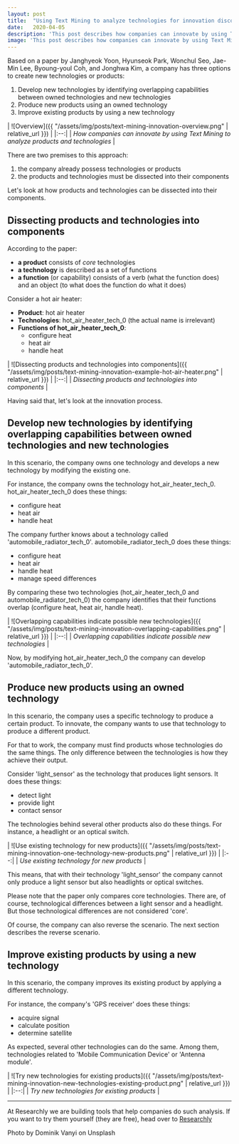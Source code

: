 ```yaml
---
layout: post
title:  "Using Text Mining to analyze technologies for innovation discovery"
date:   2020-04-05
description: 'This post describes how companies can innovate by using Text Mining to analyze products and technologies.'
image: 'This post describes how companies can innovate by using Text Mining to analyze products and technologies.jpg'
---
```


Based on a paper by Janghyeok Yoon, Hyunseok Park, Wonchul Seo, Jae-Min Lee, Byoung-youl Coh, and Jonghwa Kim, a company has three options to create new technologies or products:


1. Develop new technologies by identifying overlapping capabilities between owned technologies and new technologies
2. Produce new products using an owned technology
3. Improve existing products by using a new technology


| ![Overview]({{ "/assets/img/posts/text-mining-innovation-overview.png" | relative_url }}) | 
|:--:| 
| *How companies can innovate by using Text Mining to analyze products and technologies* |


There are two premises to this approach:

1. the company already possess technologies or products
2. the products and technologies must be dissected into their components

Let's look at how products and technologies can be dissected into their components.

## Dissecting products and technologies into components

According to the paper:

- **a product** consists of *core* technologies
- **a technology** is described as a set of functions
- **a function** (or capability) consists of a verb (what the function does) and an object (to what does the function do what it does)


Consider a hot air heater:


- **Product**: hot air heater
- **Technologies**: hot_air_heater_tech_0 (the actual name is irrelevant)
- **Functions of hot_air_heater_tech_0**:
	- configure heat
	- heat air
	- handle heat

| ![Dissecting products and technologies into components]({{ "/assets/img/posts/text-mining-innovation-example-hot-air-heater.png" | relative_url }}) | 
|:--:| 
| *Dissecting products and technologies into components* |



Having said that, let's look at the innovation process.

## Develop new technologies by identifying overlapping capabilities between owned technologies and new technologies
In this scenario, the company owns one technology and develops a new technology by modifying the existing one.

For instance, the company owns the technology hot_air_heater_tech_0. hot_air_heater_tech_0 does these things:

- configure heat
- heat air
- handle heat

The company further knows about a technology called 'automobile_radiator_tech_0'. automobile_radiator_tech_0 does these things:
- configure heat
- heat air
- handle heat
- manage speed differences

By comparing these two technologies (hot_air_heater_tech_0 and automobile_radiator_tech_0) the company identifies that their functions overlap (configure heat, heat air, handle heat).

| ![Overlapping capabilities indicate possible new technologies]({{ "/assets/img/posts/text-mining-innovation-overlapping-capabilities.png" | relative_url }}) | 
|:--:| 
| *Overlapping capabilities indicate possible new technologies* |

Now, by modifying hot_air_heater_tech_0 the company can develop 'automobile_radiator_tech_0'. 

## Produce new products using an owned technology
In this scenario, the company uses a specific technology to produce a certain product. To innovate, the company wants to use that technology to produce a different product.

For that to work, the company must find products whose technologies do the same things. The only difference between the technologies is how they achieve their output.

Consider 'light_sensor' as the technology that produces light sensors. It does these things:

- detect light
- provide light
- contact sensor

The technologies behind several other products also do these things. For instance, a headlight or an optical switch.

| ![Use existing technology for new products]({{ "/assets/img/posts/text-mining-innovation-one-technology-new-products.png" | relative_url }}) | 
|:--:| 
| *Use existing technology for new products* |

This means, that with their technology 'light_sensor' the company cannot only produce a light sensor but also headlights or optical switches.

Please note that the paper only compares core technologies. There are, of course, technological differences between a light sensor and a headlight. But those technological differences are not considered 'core'.

Of course, the company can also reverse the scenario. The next section describes the reverse scenario.

## Improve existing products by using a new technology
In this scenario, the company improves its existing product by applying a different technology.

For instance, the company's 'GPS receiver' does these things:

- acquire signal
- calculate position
- determine satellite

As expected, several other technologies can do the same. Among them, technologies related to 'Mobile Communication Device' or 'Antenna module'.


| ![Try new technologies for existing products]({{ "/assets/img/posts/text-mining-innovation-new-technologies-existing-product.png" | relative_url }}) | 
|:--:| 
| *Try new technologies for existing products* |


<hr>  

At Researchly we are building tools that help companies do such analysis. If you want to try them yourself (they are free), head over to [Researchly](https://www.researchly.app/?utm_source=528547e2&utm_medium=88682ffa&utm_campaign=144ce602)


Photo by Dominik Vanyi on Unsplash
